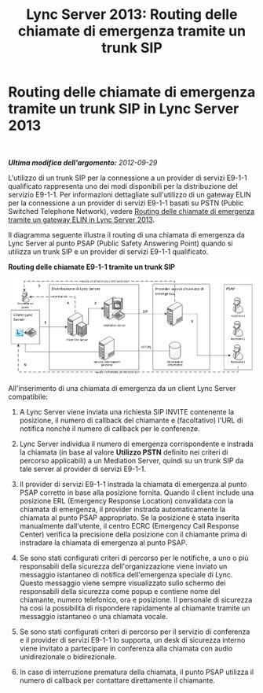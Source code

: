 ﻿---
title: 'Lync Server 2013: Routing delle chiamate di emergenza tramite un trunk SIP'
TOCTitle: Routing delle chiamate di emergenza tramite un trunk SIP
ms:assetid: 157753c3-fe74-4e2c-81da-ee06911d4cc2
ms:mtpsurl: https://technet.microsoft.com/it-it/library/JJ204701(v=OCS.15)
ms:contentKeyID: 49299782
ms.date: 08/24/2015
mtps_version: v=OCS.15
ms.translationtype: HT
---

# Routing delle chiamate di emergenza tramite un trunk SIP in Lync Server 2013

 

_**Ultima modifica dell'argomento:** 2012-09-29_

L'utilizzo di un trunk SIP per la connessione a un provider di servizi E9-1-1 qualificato rappresenta uno dei modi disponibili per la distribuzione del servizio E9-1-1. Per informazioni dettagliate sull'utilizzo di un gateway ELIN per la connessione a un provider di servizi E9-1-1 basati su PSTN (Public Switched Telephone Network), vedere [Routing delle chiamate di emergenza tramite un gateway ELIN in Lync Server 2013](lync-server-2013-routing-e9-1-1-calls-by-using-an-elin-gateway.md).

Il diagramma seguente illustra il routing di una chiamata di emergenza da Lync Server al punto PSAP (Public Safety Answering Point) quando si utilizza un trunk SIP e un provider di servizi E9-1-1 qualificato.

**Routing delle chiamate E9-1-1 tramite un trunk SIP**

![Routing delle chiamate di emergenza da Lync Server a PSAP](images/JJ204701.0637a9d4-2ca7-438a-8ed0-19090a4b992d(OCS.15).jpg "Routing delle chiamate di emergenza da Lync Server a PSAP")

All'inserimento di una chiamata di emergenza da un client Lync Server compatibile:

1.  A Lync Server viene inviata una richiesta SIP INVITE contenente la posizione, il numero di callback del chiamante e (facoltativo) l'URL di notifica nonché il numero di callback per le conferenze.

2.  Lync Server individua il numero di emergenza corrispondente e instrada la chiamata (in base al valore **Utilizzo PSTN** definito nei criteri di percorso applicabili) a un Mediation Server, quindi su un trunk SIP da tale server al provider di servizi E9-1-1.

3.  Il provider di servizi E9-1-1 instrada la chiamata di emergenza al punto PSAP corretto in base alla posizione fornita. Quando il client include una posizione ERL (Emergency Response Location) convalidata con la chiamata di emergenza, il provider instrada automaticamente la chiamata al punto PSAP appropriato. Se la posizione è stata inserita manualmente dall'utente, il centro ECRC (Emergency Call Response Center) verifica la precisione della posizione con il chiamante prima di instradare la chiamata di emergenza al punto PSAP.

4.  Se sono stati configurati criteri di percorso per le notifiche, a uno o più responsabili della sicurezza dell'organizzazione viene inviato un messaggio istantaneo di notifica dell'emergenza speciale di Lync. Questo messaggio viene sempre visualizzato sullo schermo dei responsabili della sicurezza come popup e contiene nome del chiamante, numero telefonico, ora e posizione. Il personale di sicurezza ha così la possibilità di rispondere rapidamente al chiamante tramite un messaggio istantaneo o una chiamata vocale.

5.  Se sono stati configurati criteri di percorso per il servizio di conferenza e il provider di servizi E9-1-1 lo supporta, un desk di sicurezza interno viene invitato a partecipare in conferenza alla chiamata con audio unidirezionale o bidirezionale.

6.  In caso di interruzione prematura della chiamata, il punto PSAP utilizza il numero di callback per contattare direttamente il chiamante.

